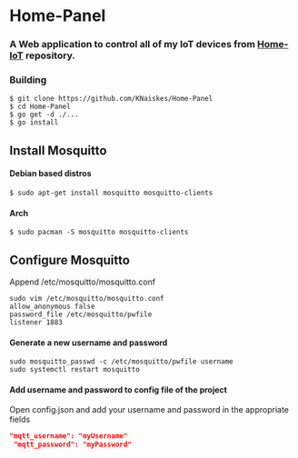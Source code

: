 # Home-Panel

### A Web application to control all of my IoT devices from [Home-IoT](https://github.com/KNaiskes/Home-IoT) repository.

### Building
```
$ git clone https://github.com/KNaiskes/Home-Panel
$ cd Home-Panel
$ go get -d ./...
$ go install
```

## Install Mosquitto

#### Debian based distros
```
$ sudo apt-get install mosquitto mosquitto-clients
```

#### Arch
```
$ sudo pacman -S mosquitto mosquitto-clients
```

## Configure Mosquitto

Append /etc/mosquitto/mosquitto.conf

```
sudo vim /etc/mosquitto/mosquitto.conf
allow_anonymous false
password_file /etc/mosquitto/pwfile
listener 1883
```

#### Generate a new username and password

```
sudo mosquitto_passwd -c /etc/mosquitto/pwfile username
sudo systemctl restart mosquitto
```

#### Add username and password to config file of the project

Open config.json and add your username and password in the appropriate fields

``` json
"mqtt_username": "myUsername"
 "mqtt_password": "myPassword"
```
